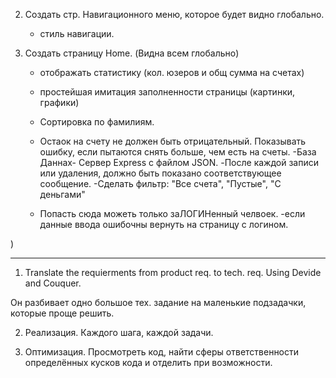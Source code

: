 2. Создать стр. Навигационного меню, которое будет видно глобально.

    - стиль навигации.

3. Создать страницу Home. (Видна всем глобально)

    - отображать статистику (кол. юзеров и общ сумма на счетах)
    - простейшая имитация заполненности страницы (картинки, графики)

    - Сортировка по фамилиям.
    - Остаок на счету не должен быть отрицательный.
      Показывать ошибку, если пытаются снять больше, чем есть на счеты.
      -База Даннах- Сервер Express с файлом JSON.
      -После каждой записи или удаления, должно быть показано соответствующее сообщение.
      -Сделать фильтр: "Все счета", "Пустые", "С деньгами"
    - Попасть сюда можеть только заЛОГИНенный челвоек.
      -если данные ввода ошибочны вернуть на страницу с логином.

)

---

1.  Translate the requierments from product req. to tech. req.
    Using Devide and Couquer.

Он разбивает одно большое тех. задание на маленькие подзадачки, которые проще решить.

2.  Реализация. Каждого шага, каждой задачи.

3.  Оптимизация.
    Просмотреть код, найти сферы ответственности определённых кусков кода и отделить при возможности.
